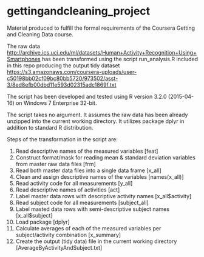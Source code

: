 # gettingandcleaning_project
Material produced to fulfill the formal requirements of the Coursera Getting and Cleaning Data course.

The raw data http://archive.ics.uci.edu/ml/datasets/Human+Activity+Recognition+Using+Smartphones has been transformed using the script run_analysis.R included in this repo producing the output tidy dataset https://s3.amazonaws.com/coursera-uploads/user-c50198bb02cf09bc80bb5720/973502/asst-3/8ed8efb00dbd11e593d02315adc1869f.txt 

The script has been developed and tested using R version 3.2.0 (2015-04-16) on Windows 7 Enterprise 32-bit.

The script takes no argument. It assumes the raw data has been already unzipped into the current working directory.
It utilizes package dplyr in addition to standard R distribution.

Steps of the transformation in the script are:<br>
1. Read descriptive names of the measured variables [feat]<br>
2. Construct format/mask for reading mean & standard deviation variables from master raw data files [frm]<br>
3. Read both master data files into a single data frame [x_all]<br>
4. Clean and assign descriptive names of the variables [names(x_all)]<br>
5. Read activity code for all measurements [y_all]<br>
6. Read descriptive names of activities [act]<br>
7. Label master data rows with descriptive activity names [x_all$activity]<br>
8. Read subject code for all measurements [subject_all]<br>
9. Label masted data rows with semi-descriptive subject names [x_all$subject]<br>
10. Load package [dplyr]<br>
11. Calculate averages of each of the measured variables per subject/activity combination [x_summary]<br>
12. Create the output (tidy data) file in the current working directory [AverageByActivityAndSubject.txt]<br>



